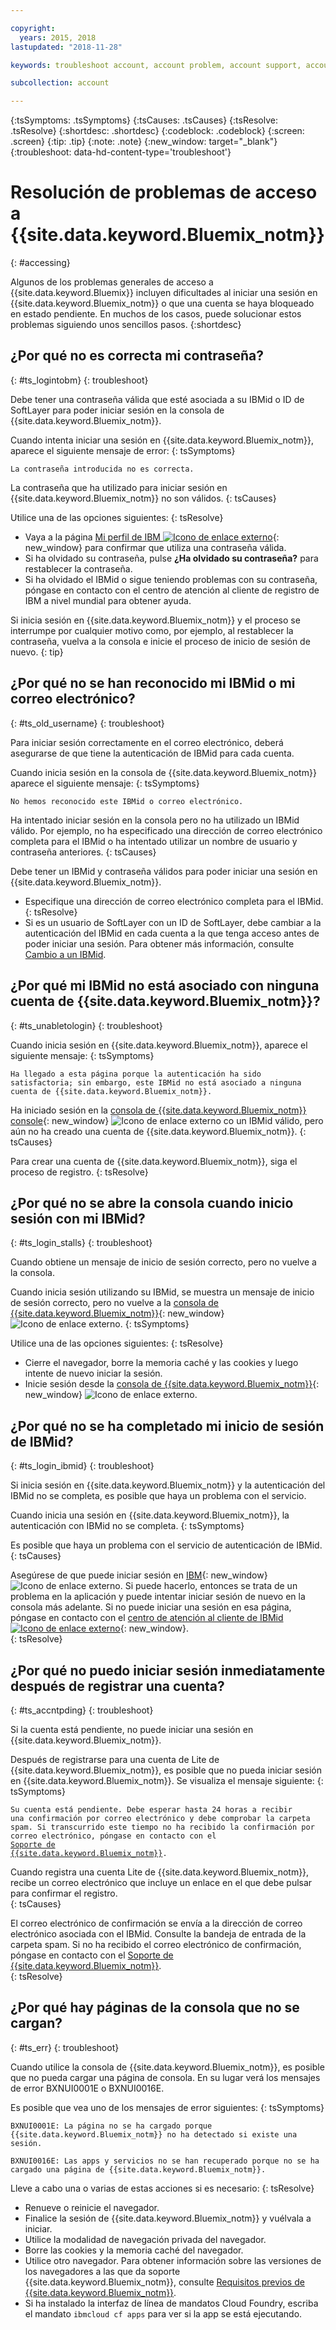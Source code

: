 ```yaml
---

copyright:
  years: 2015, 2018
lastupdated: "2018-11-28"

keywords: troubleshoot account, account problem, account support, account help, account error, access error, login error, error message

subcollection: account

---
```


{:tsSymptoms: .tsSymptoms}
{:tsCauses: .tsCauses}
{:tsResolve: .tsResolve}
{:shortdesc: .shortdesc}
{:codeblock: .codeblock}
{:screen: .screen}
{:tip: .tip}
{:note: .note}
{:new_window: target="_blank"}
{:troubleshoot: data-hd-content-type='troubleshoot'}


# Resolución de problemas de acceso a {{site.data.keyword.Bluemix_notm}}
{: #accessing}

Algunos de los problemas generales de acceso a {{site.data.keyword.Bluemix}} incluyen dificultades al iniciar una sesión en {{site.data.keyword.Bluemix_notm}} o que una cuenta se haya bloqueado en estado pendiente. En muchos de los casos, puede solucionar estos problemas siguiendo unos sencillos pasos.
{:shortdesc}


## ¿Por qué no es correcta mi contraseña?
{: #ts_logintobm}
{: troubleshoot}

Debe tener una contraseña válida que esté asociada a su IBMid o ID de SoftLayer para poder iniciar sesión en la consola de {{site.data.keyword.Bluemix_notm}}.

Cuando intenta iniciar una sesión en {{site.data.keyword.Bluemix_notm}}, aparece el siguiente mensaje de error:
{: tsSymptoms}

`La contraseña introducida no es correcta.`

La contraseña que ha utilizado para iniciar sesión en {{site.data.keyword.Bluemix_notm}} no son válidos.
{: tsCauses}

Utilice una de las opciones siguientes:
{: tsResolve}
 * Vaya a la página [Mi perfil de IBM ![Icono de enlace externo](../icons/launch-glyph.svg "Icono de enlace externo")](https://myibm.ibm.com/dashboard/){: new_window} para confirmar que utiliza una contraseña válida.
 * Si ha olvidado su contraseña, pulse **¿Ha olvidado su contraseña?** para restablecer la contraseña.
 * Si ha olvidado el IBMid o sigue teniendo problemas con su contraseña, póngase en contacto con el centro de atención al cliente de registro de IBM a nivel mundial para obtener ayuda.

Si inicia sesión en {{site.data.keyword.Bluemix_notm}} y el proceso se interrumpe por cualquier motivo como, por ejemplo, al restablecer la contraseña, vuelva a la consola e inicie el proceso de inicio de sesión de nuevo.
{: tip}


## ¿Por qué no se han reconocido mi IBMid o mi correo electrónico?
{: #ts_old_username}
{: troubleshoot}

Para iniciar sesión correctamente en el correo electrónico, deberá asegurarse de que tiene la autenticación de IBMid para cada cuenta.

Cuando inicia sesión en la consola de {{site.data.keyword.Bluemix_notm}} aparece el siguiente mensaje:
{: tsSymptoms}

`No hemos reconocido este IBMid o correo electrónico.`

Ha intentado iniciar sesión en la consola pero no ha utilizado un IBMid válido. Por ejemplo, no ha especificado una dirección de correo electrónico completa para el IBMid o ha intentado utilizar un nombre de usuario y contraseña anteriores.
{: tsCauses}

Debe tener un IBMid y contraseña válidos para poder iniciar una sesión en {{site.data.keyword.Bluemix_notm}}.

 * Especifique una dirección de correo electrónico completa para el IBMid.
 {: tsResolve}
 * Si es un usuario de SoftLayer con un ID de SoftLayer, debe cambiar a la autenticación del IBMid en cada cuenta a la que tenga acceso antes de poder iniciar una sesión. Para obtener más información, consulte [Cambio a un IBMid](/docs/account?topic=account-unifyingaccounts).


## ¿Por qué mi IBMid no está asociado con ninguna cuenta de {{site.data.keyword.Bluemix_notm}}?
{: #ts_unabletologin}
{: troubleshoot}

Cuando inicia sesión en {{site.data.keyword.Bluemix_notm}}, aparece el siguiente mensaje:
{: tsSymptoms}

`Ha llegado a esta página porque la autenticación ha sido satisfactoria; sin embargo, este IBMid no está asociado a ninguna cuenta de {{site.data.keyword.Bluemix_notm}}.`

Ha iniciado sesión en la [consola de {{site.data.keyword.Bluemix_notm}} console](https://{DomainName}){: new_window} ![Icono de enlace externo](../icons/launch-glyph.svg "Icono de enlace externo") co un IBMid válido, pero aún no ha creado una cuenta de {{site.data.keyword.Bluemix_notm}}.
{: tsCauses}

Para crear una cuenta de {{site.data.keyword.Bluemix_notm}}, siga el proceso de registro.
{: tsResolve}


## ¿Por qué no se abre la consola cuando inicio sesión con mi IBMid?
{: #ts_login_stalls}
{: troubleshoot}

Cuando obtiene un mensaje de inicio de sesión correcto, pero no vuelve a la consola.

Cuando inicia sesión utilizando su IBMid, se muestra un mensaje de inicio de sesión correcto, pero no vuelve a la [consola de {{site.data.keyword.Bluemix_notm}}](https://{DomainName}){: new_window} ![Icono de enlace externo](../icons/launch-glyph.svg "Icono de enlace externo").
{: tsSymptoms}

Utilice una de las opciones siguientes:
{: tsResolve}
 * Cierre el navegador, borre la memoria caché y las cookies y luego intente de nuevo iniciar la sesión.
 * Inicie sesión desde la [consola de {{site.data.keyword.Bluemix_notm}}](https://{DomainName}){: new_window} ![Icono de enlace externo](../icons/launch-glyph.svg "Icono de enlace externo").


## ¿Por qué no se ha completado mi inicio de sesión de IBMid?
{: #ts_login_ibmid}
{: troubleshoot}

Si inicia sesión en {{site.data.keyword.Bluemix_notm}} y la autenticación del IBMid no se completa, es posible que haya un problema con el servicio.

Cuando inicia una sesión en {{site.data.keyword.Bluemix_notm}}, la autenticación con IBMid no se completa.
{: tsSymptoms}

Es posible que haya un problema con el servicio de autenticación de IBMid.
{: tsCauses}

Asegúrese de que puede iniciar sesión en [IBM](https://idaas.iam.ibm.com/idaas/mtfim/sps/authsvc?PolicyId=urn:ibm:security:authentication:asf:basicldapuser){: new_window} ![Icono de enlace externo](../icons/launch-glyph.svg "Icono de enlace externo"). Si puede hacerlo, entonces se trata de un problema en la aplicación y puede intentar iniciar sesión de nuevo en la consola más adelante. Si no puede iniciar una sesión en esa página, póngase en contacto con el [centro de atención al cliente de IBMid ![Icono de enlace externo](../icons/launch-glyph.svg "Icono de enlace externo")](https://www.ibm.com/ibmid/myibm/help/us/helpdesk.html){: new_window}.  
{: tsResolve}


## ¿Por qué no puedo iniciar sesión inmediatamente después de registrar una cuenta?
{: #ts_accntpding}
{: troubleshoot}

Si la cuenta está pendiente, no puede iniciar una sesión en {{site.data.keyword.Bluemix_notm}}.

Después de registrarse para una cuenta de Lite de {{site.data.keyword.Bluemix_notm}}, es posible que no pueda iniciar sesión en {{site.data.keyword.Bluemix_notm}}. Se visualiza el mensaje siguiente:
{: tsSymptoms}

<code>Su cuenta está pendiente. Debe esperar hasta 24 horas a recibir una confirmación por correo electrónico y debe comprobar la carpeta spam. Si transcurrido este tiempo no ha recibido la confirmación por correo electrónico, póngase en contacto con el <a href="http://ibm.biz/bluemixsupport.com" target="_blank">Soporte de {{site.data.keyword.Bluemix_notm}}</a>.</code>

Cuando registra una cuenta Lite de {{site.data.keyword.Bluemix_notm}}, recibe un correo electrónico que incluye un enlace en el que debe pulsar para confirmar el registro.  
{: tsCauses}

El correo electrónico de confirmación se envía a la dirección de correo electrónico asociada con el IBMid. Consulte la bandeja de entrada de la carpeta spam. Si no ha recibido el correo electrónico de confirmación, póngase en contacto con el [Soporte de {{site.data.keyword.Bluemix_notm}}](/docs/get-support?topic=get-support-getting-customer-support).  
{: tsResolve}


## ¿Por qué hay páginas de la consola que no se cargan?
{: #ts_err}
{: troubleshoot}

Cuando utilice la consola de {{site.data.keyword.Bluemix_notm}}, es posible que no pueda cargar una página de consola. En su lugar verá los mensajes de error BXNUI0001E o BXNUI0016E.

Es posible que vea uno de los mensajes de error siguientes:
{: tsSymptoms}

`BXNUI0001E: La página no se ha cargado porque {{site.data.keyword.Bluemix_notm}} no ha detectado si existe una sesión.`

`BXNUI0016E: Las apps y servicios no se han recuperado porque no se ha cargado una página de {{site.data.keyword.Bluemix_notm}}.`

Lleve a cabo una o varias de estas acciones si es necesario:
{: tsResolve}

  * Renueve o reinicie el navegador.
  * Finalice la sesión de {{site.data.keyword.Bluemix_notm}} y vuélvala a iniciar.
  * Utilice la modalidad de navegación privada del navegador.
  * Borre las cookies y la memoria caché del navegador.
  * Utilice otro navegador. Para obtener información sobre las versiones de los navegadores a las que da soporte {{site.data.keyword.Bluemix_notm}}, consulte [Requisitos previos de {{site.data.keyword.Bluemix_notm}}](/docs/overview?topic=overview-prereqs-platform).
  * Si ha instalado la interfaz de línea de mandatos Cloud Foundry, escriba el mandato `ibmcloud cf apps` para ver si la app se está ejecutando.
